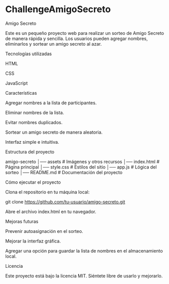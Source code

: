 # ChallengeAmigoSecreto

Amigo Secreto

Este es un pequeño proyecto web para realizar un sorteo de Amigo Secreto de manera rápida y sencilla. Los usuarios pueden agregar nombres, eliminarlos y sortear un amigo secreto al azar.

Tecnologías utilizadas

HTML

CSS

JavaScript

Características

Agregar nombres a la lista de participantes.

Eliminar nombres de la lista.

Evitar nombres duplicados.

Sortear un amigo secreto de manera aleatoria.

Interfaz simple e intuitiva.


Estructura del proyecto

amigo-secreto
│── assets            # Imágenes y otros recursos
│── index.html        # Página principal
│── style.css         # Estilos del sitio
│── app.js            # Lógica del sorteo
│── README.md         # Documentación del proyecto


Cómo ejecutar el proyecto

Clona el repositorio en tu máquina local:

git clone https://github.com/tu-usuario/amigo-secreto.git

Abre el archivo index.html en tu navegador.

Mejoras futuras

Prevenir autoasignación en el sorteo.

Mejorar la interfaz gráfica.

Agregar una opción para guardar la lista de nombres en el almacenamiento local.

Licencia

Este proyecto está bajo la licencia MIT. Siéntete libre de usarlo y mejorarlo.
